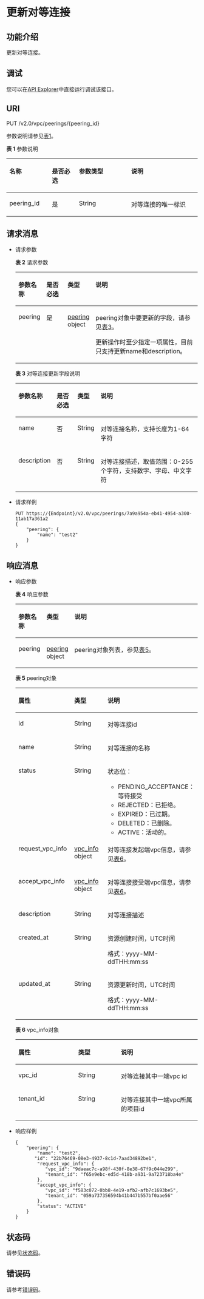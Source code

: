 # 更新对等连接<a name="vpc_peering_0006"></a>

## 功能介绍<a name="section7189193111012"></a>

更新对等连接。

## 调试<a name="section1062181918110"></a>

您可以在[API Explorer](https://apiexplorer.developer.huaweicloud.com/apiexplorer/doc?product=VPC&version=v2&api=UpdateVpcPeering)中直接运行调试该接口。

## URI<a name="section41908351012"></a>

PUT /v2.0/vpc/peerings/\{peering\_id\}

参数说明请参见[表1](#table18880184689)。

**表 1**  参数说明

<a name="table18880184689"></a>
<table><thead align="left"><tr id="row13968641385"><th class="cellrowborder" valign="top" width="22.222222222222225%" id="mcps1.2.5.1.1"><p id="p209684410817"><a name="p209684410817"></a><a name="p209684410817"></a>名称</p>
</th>
<th class="cellrowborder" valign="top" width="14.14141414141414%" id="mcps1.2.5.1.2"><p id="p69681441386"><a name="p69681441386"></a><a name="p69681441386"></a>是否必选</p>
</th>
<th class="cellrowborder" valign="top" width="27.27272727272727%" id="mcps1.2.5.1.3"><p id="p1096813412811"><a name="p1096813412811"></a><a name="p1096813412811"></a>参数类型</p>
</th>
<th class="cellrowborder" valign="top" width="36.36363636363636%" id="mcps1.2.5.1.4"><p id="p139686416813"><a name="p139686416813"></a><a name="p139686416813"></a>说明</p>
</th>
</tr>
</thead>
<tbody><tr id="row19681041189"><td class="cellrowborder" valign="top" width="22.222222222222225%" headers="mcps1.2.5.1.1 "><p id="p1013244217196"><a name="p1013244217196"></a><a name="p1013244217196"></a>peering_id</p>
</td>
<td class="cellrowborder" valign="top" width="14.14141414141414%" headers="mcps1.2.5.1.2 "><p id="p1797015416817"><a name="p1797015416817"></a><a name="p1797015416817"></a>是</p>
</td>
<td class="cellrowborder" valign="top" width="27.27272727272727%" headers="mcps1.2.5.1.3 "><p id="p19701411813"><a name="p19701411813"></a><a name="p19701411813"></a>String</p>
</td>
<td class="cellrowborder" valign="top" width="36.36363636363636%" headers="mcps1.2.5.1.4 "><p id="p109701641488"><a name="p109701641488"></a><a name="p109701641488"></a>对等连接的唯一标识</p>
</td>
</tr>
</tbody>
</table>

## 请求消息<a name="section1720014318102"></a>

-   请求参数

    **表 2**  请求参数

    <a name="table320116320104"></a>
    <table><thead align="left"><tr id="row113859316101"><th class="cellrowborder" valign="top" width="14.729999999999999%" id="mcps1.2.5.1.1"><p id="p8385935101"><a name="p8385935101"></a><a name="p8385935101"></a>参数名称</p>
    </th>
    <th class="cellrowborder" valign="top" width="12.24%" id="mcps1.2.5.1.2"><p id="p1038610319105"><a name="p1038610319105"></a><a name="p1038610319105"></a>是否必选</p>
    </th>
    <th class="cellrowborder" valign="top" width="11.14%" id="mcps1.2.5.1.3"><p id="p638653151019"><a name="p638653151019"></a><a name="p638653151019"></a>类型</p>
    </th>
    <th class="cellrowborder" valign="top" width="61.89%" id="mcps1.2.5.1.4"><p id="p1238614319101"><a name="p1238614319101"></a><a name="p1238614319101"></a>说明</p>
    </th>
    </tr>
    </thead>
    <tbody><tr id="row6386937107"><td class="cellrowborder" valign="top" width="14.729999999999999%" headers="mcps1.2.5.1.1 "><p id="p538620391014"><a name="p538620391014"></a><a name="p538620391014"></a>peering</p>
    </td>
    <td class="cellrowborder" valign="top" width="12.24%" headers="mcps1.2.5.1.2 "><p id="p133863313109"><a name="p133863313109"></a><a name="p133863313109"></a>是</p>
    </td>
    <td class="cellrowborder" valign="top" width="11.14%" headers="mcps1.2.5.1.3 "><p id="p143861031109"><a name="p143861031109"></a><a name="p143861031109"></a><a href="#table9931835105819">peering</a> object</p>
    </td>
    <td class="cellrowborder" valign="top" width="61.89%" headers="mcps1.2.5.1.4 "><p id="p438614391010"><a name="p438614391010"></a><a name="p438614391010"></a>peering对象中要更新的字段，请参见<a href="#table9931835105819">表3</a>。</p>
    <p id="p12386123171018"><a name="p12386123171018"></a><a name="p12386123171018"></a>更新操作时至少指定一项属性，目前只支持更新name和description。</p>
    </td>
    </tr>
    </tbody>
    </table>

    **表 3**  对等连接更新字段说明

    <a name="table9931835105819"></a>
    <table><thead align="left"><tr id="row18931935115810"><th class="cellrowborder" valign="top" width="14.729999999999999%" id="mcps1.2.5.1.1"><p id="p1393635125816"><a name="p1393635125816"></a><a name="p1393635125816"></a>参数名称</p>
    </th>
    <th class="cellrowborder" valign="top" width="12.120000000000001%" id="mcps1.2.5.1.2"><p id="p19453510588"><a name="p19453510588"></a><a name="p19453510588"></a>是否必选</p>
    </th>
    <th class="cellrowborder" valign="top" width="11.5%" id="mcps1.2.5.1.3"><p id="p169483517584"><a name="p169483517584"></a><a name="p169483517584"></a>类型</p>
    </th>
    <th class="cellrowborder" valign="top" width="61.650000000000006%" id="mcps1.2.5.1.4"><p id="p17941435175811"><a name="p17941435175811"></a><a name="p17941435175811"></a>说明</p>
    </th>
    </tr>
    </thead>
    <tbody><tr id="row994133585813"><td class="cellrowborder" valign="top" width="14.729999999999999%" headers="mcps1.2.5.1.1 "><p id="p17941535145817"><a name="p17941535145817"></a><a name="p17941535145817"></a>name</p>
    </td>
    <td class="cellrowborder" valign="top" width="12.120000000000001%" headers="mcps1.2.5.1.2 "><p id="p15941935195819"><a name="p15941935195819"></a><a name="p15941935195819"></a>否</p>
    </td>
    <td class="cellrowborder" valign="top" width="11.5%" headers="mcps1.2.5.1.3 "><p id="p159412354580"><a name="p159412354580"></a><a name="p159412354580"></a>String</p>
    </td>
    <td class="cellrowborder" valign="top" width="61.650000000000006%" headers="mcps1.2.5.1.4 "><p id="p1544163417592"><a name="p1544163417592"></a><a name="p1544163417592"></a>对等连接名称，支持长度为1-64字符</p>
    </td>
    </tr>
    <tr id="row8422805018"><td class="cellrowborder" valign="top" width="14.729999999999999%" headers="mcps1.2.5.1.1 "><p id="p7422102004"><a name="p7422102004"></a><a name="p7422102004"></a>description</p>
    </td>
    <td class="cellrowborder" valign="top" width="12.120000000000001%" headers="mcps1.2.5.1.2 "><p id="p3423001406"><a name="p3423001406"></a><a name="p3423001406"></a>否</p>
    </td>
    <td class="cellrowborder" valign="top" width="11.5%" headers="mcps1.2.5.1.3 "><p id="p1942215017010"><a name="p1942215017010"></a><a name="p1942215017010"></a>String</p>
    </td>
    <td class="cellrowborder" valign="top" width="61.650000000000006%" headers="mcps1.2.5.1.4 "><p id="p10423708013"><a name="p10423708013"></a><a name="p10423708013"></a>对等连接描述，取值范围：0-255个字符，支持数字、字母、中文字符</p>
    </td>
    </tr>
    </tbody>
    </table>

-   请求样例

    ```
    PUT https://{Endpoint}/v2.0/vpc/peerings/7a9a954a-eb41-4954-a300-11ab17a361a2 
    { 
        "peering": { 
            "name": "test2" 
        } 
    }
    ```


## 响应消息<a name="section8211838107"></a>

-   响应参数

    **表 4**  响应参数

    <a name="table62112315108"></a>
    <table><thead align="left"><tr id="row63861439106"><th class="cellrowborder" valign="top" width="15.379999999999999%" id="mcps1.2.4.1.1"><p id="p93860331015"><a name="p93860331015"></a><a name="p93860331015"></a>参数名称</p>
    </th>
    <th class="cellrowborder" valign="top" width="13.19%" id="mcps1.2.4.1.2"><p id="p738653141015"><a name="p738653141015"></a><a name="p738653141015"></a>类型</p>
    </th>
    <th class="cellrowborder" valign="top" width="71.43%" id="mcps1.2.4.1.3"><p id="p53861537103"><a name="p53861537103"></a><a name="p53861537103"></a>说明</p>
    </th>
    </tr>
    </thead>
    <tbody><tr id="row15386103101011"><td class="cellrowborder" valign="top" width="15.379999999999999%" headers="mcps1.2.4.1.1 "><p id="p33862316109"><a name="p33862316109"></a><a name="p33862316109"></a>peering</p>
    </td>
    <td class="cellrowborder" valign="top" width="13.19%" headers="mcps1.2.4.1.2 "><p id="p7386123191017"><a name="p7386123191017"></a><a name="p7386123191017"></a><a href="#table14258131481112">peering</a> object</p>
    </td>
    <td class="cellrowborder" valign="top" width="71.43%" headers="mcps1.2.4.1.3 "><p id="p1036719511614"><a name="p1036719511614"></a><a name="p1036719511614"></a>peering对象列表，参见<a href="#table14258131481112">表5</a>。</p>
    </td>
    </tr>
    </tbody>
    </table>

    **表 5**  peering对象

    <a name="table14258131481112"></a>
    <table><thead align="left"><tr id="row1525861441116"><th class="cellrowborder" valign="top" width="32.81%" id="mcps1.2.4.1.1"><p id="p625881431111"><a name="p625881431111"></a><a name="p625881431111"></a>属性</p>
    </th>
    <th class="cellrowborder" valign="top" width="23.43%" id="mcps1.2.4.1.2"><p id="p325891414115"><a name="p325891414115"></a><a name="p325891414115"></a>类型</p>
    </th>
    <th class="cellrowborder" valign="top" width="43.76%" id="mcps1.2.4.1.3"><p id="p1325811410110"><a name="p1325811410110"></a><a name="p1325811410110"></a>说明</p>
    </th>
    </tr>
    </thead>
    <tbody><tr id="row195391034944"><td class="cellrowborder" valign="top" width="32.81%" headers="mcps1.2.4.1.1 "><p id="p1053943410414"><a name="p1053943410414"></a><a name="p1053943410414"></a>id</p>
    </td>
    <td class="cellrowborder" valign="top" width="23.43%" headers="mcps1.2.4.1.2 "><p id="p753963414417"><a name="p753963414417"></a><a name="p753963414417"></a>String</p>
    </td>
    <td class="cellrowborder" valign="top" width="43.76%" headers="mcps1.2.4.1.3 "><p id="p17539123411413"><a name="p17539123411413"></a><a name="p17539123411413"></a>对等连接id</p>
    </td>
    </tr>
    <tr id="row6258114111117"><td class="cellrowborder" valign="top" width="32.81%" headers="mcps1.2.4.1.1 "><p id="p2258514141119"><a name="p2258514141119"></a><a name="p2258514141119"></a>name</p>
    </td>
    <td class="cellrowborder" valign="top" width="23.43%" headers="mcps1.2.4.1.2 "><p id="p172581414111119"><a name="p172581414111119"></a><a name="p172581414111119"></a>String</p>
    </td>
    <td class="cellrowborder" valign="top" width="43.76%" headers="mcps1.2.4.1.3 "><p id="p225811149115"><a name="p225811149115"></a><a name="p225811149115"></a>对等连接的名称</p>
    </td>
    </tr>
    <tr id="row45401734847"><td class="cellrowborder" valign="top" width="32.81%" headers="mcps1.2.4.1.1 "><p id="p354083416417"><a name="p354083416417"></a><a name="p354083416417"></a>status</p>
    </td>
    <td class="cellrowborder" valign="top" width="23.43%" headers="mcps1.2.4.1.2 "><p id="p11540034946"><a name="p11540034946"></a><a name="p11540034946"></a>String</p>
    </td>
    <td class="cellrowborder" valign="top" width="43.76%" headers="mcps1.2.4.1.3 "><p id="p11298143785016"><a name="p11298143785016"></a><a name="p11298143785016"></a>状态位：</p>
    <a name="ul6640134318521"></a><a name="ul6640134318521"></a><ul id="ul6640134318521"><li>PENDING_ACCEPTANCE：等待接受</li><li>REJECTED：已拒绝。</li><li>EXPIRED：已过期。</li><li>DELETED：已删除。</li><li>ACTIVE：活动的。</li></ul>
    </td>
    </tr>
    <tr id="row925801431119"><td class="cellrowborder" valign="top" width="32.81%" headers="mcps1.2.4.1.1 "><p id="p825911451110"><a name="p825911451110"></a><a name="p825911451110"></a>request_vpc_info</p>
    </td>
    <td class="cellrowborder" valign="top" width="23.43%" headers="mcps1.2.4.1.2 "><p id="p1425911414113"><a name="p1425911414113"></a><a name="p1425911414113"></a><a href="#table1125991417114">vpc_info</a> object</p>
    </td>
    <td class="cellrowborder" valign="top" width="43.76%" headers="mcps1.2.4.1.3 "><p id="p12259181441112"><a name="p12259181441112"></a><a name="p12259181441112"></a>对等连接发起端vpc信息，请参见<a href="#table1125991417114">表6</a>。</p>
    </td>
    </tr>
    <tr id="row0259161401118"><td class="cellrowborder" valign="top" width="32.81%" headers="mcps1.2.4.1.1 "><p id="p725941415110"><a name="p725941415110"></a><a name="p725941415110"></a>accept_vpc_info</p>
    </td>
    <td class="cellrowborder" valign="top" width="23.43%" headers="mcps1.2.4.1.2 "><p id="p14259111441119"><a name="p14259111441119"></a><a name="p14259111441119"></a><a href="#table1125991417114">vpc_info</a> object</p>
    </td>
    <td class="cellrowborder" valign="top" width="43.76%" headers="mcps1.2.4.1.3 "><p id="p1225921416112"><a name="p1225921416112"></a><a name="p1225921416112"></a>对等连接接受端vpc信息，请参见<a href="#table1125991417114">表6</a>。</p>
    </td>
    </tr>
    <tr id="row17791105316527"><td class="cellrowborder" valign="top" width="32.81%" headers="mcps1.2.4.1.1 "><p id="p9792195385219"><a name="p9792195385219"></a><a name="p9792195385219"></a>description</p>
    </td>
    <td class="cellrowborder" valign="top" width="23.43%" headers="mcps1.2.4.1.2 "><p id="p3792205365218"><a name="p3792205365218"></a><a name="p3792205365218"></a>String</p>
    </td>
    <td class="cellrowborder" valign="top" width="43.76%" headers="mcps1.2.4.1.3 "><p id="p10792953155215"><a name="p10792953155215"></a><a name="p10792953155215"></a>对等连接描述</p>
    </td>
    </tr>
    <tr id="row4121155915218"><td class="cellrowborder" valign="top" width="32.81%" headers="mcps1.2.4.1.1 "><p id="p1312155914528"><a name="p1312155914528"></a><a name="p1312155914528"></a>created_at</p>
    </td>
    <td class="cellrowborder" valign="top" width="23.43%" headers="mcps1.2.4.1.2 "><p id="p201218597524"><a name="p201218597524"></a><a name="p201218597524"></a>String</p>
    </td>
    <td class="cellrowborder" valign="top" width="43.76%" headers="mcps1.2.4.1.3 "><p id="p1395374115919"><a name="p1395374115919"></a><a name="p1395374115919"></a>资源创建时间，UTC时间</p>
    <p id="p65980291419"><a name="p65980291419"></a><a name="p65980291419"></a>格式：yyyy-MM-ddTHH:mm:ss</p>
    </td>
    </tr>
    <tr id="row15465113115319"><td class="cellrowborder" valign="top" width="32.81%" headers="mcps1.2.4.1.1 "><p id="p74651838533"><a name="p74651838533"></a><a name="p74651838533"></a>updated_at</p>
    </td>
    <td class="cellrowborder" valign="top" width="23.43%" headers="mcps1.2.4.1.2 "><p id="p8465203125315"><a name="p8465203125315"></a><a name="p8465203125315"></a>String</p>
    </td>
    <td class="cellrowborder" valign="top" width="43.76%" headers="mcps1.2.4.1.3 "><p id="p271618182568"><a name="p271618182568"></a><a name="p271618182568"></a>资源更新时间，UTC时间</p>
    <p id="p187161918125617"><a name="p187161918125617"></a><a name="p187161918125617"></a>格式：yyyy-MM-ddTHH:mm:ss</p>
    </td>
    </tr>
    </tbody>
    </table>

    **表 6**  vpc\_info对象

    <a name="table1125991417114"></a>
    <table><thead align="left"><tr id="row1725931413118"><th class="cellrowborder" valign="top" width="32.81%" id="mcps1.2.4.1.1"><p id="p122592014121114"><a name="p122592014121114"></a><a name="p122592014121114"></a>属性</p>
    </th>
    <th class="cellrowborder" valign="top" width="23.43%" id="mcps1.2.4.1.2"><p id="p11259121417111"><a name="p11259121417111"></a><a name="p11259121417111"></a>类型</p>
    </th>
    <th class="cellrowborder" valign="top" width="43.76%" id="mcps1.2.4.1.3"><p id="p17259191412115"><a name="p17259191412115"></a><a name="p17259191412115"></a>说明</p>
    </th>
    </tr>
    </thead>
    <tbody><tr id="row4259191411115"><td class="cellrowborder" valign="top" width="32.81%" headers="mcps1.2.4.1.1 "><p id="p1125911141118"><a name="p1125911141118"></a><a name="p1125911141118"></a>vpc_id</p>
    </td>
    <td class="cellrowborder" valign="top" width="23.43%" headers="mcps1.2.4.1.2 "><p id="p1026031417117"><a name="p1026031417117"></a><a name="p1026031417117"></a>String</p>
    </td>
    <td class="cellrowborder" valign="top" width="43.76%" headers="mcps1.2.4.1.3 "><p id="p926061418117"><a name="p926061418117"></a><a name="p926061418117"></a>对等连接其中一端vpc id</p>
    </td>
    </tr>
    <tr id="row1326013145116"><td class="cellrowborder" valign="top" width="32.81%" headers="mcps1.2.4.1.1 "><p id="p72601514191115"><a name="p72601514191115"></a><a name="p72601514191115"></a>tenant_id</p>
    </td>
    <td class="cellrowborder" valign="top" width="23.43%" headers="mcps1.2.4.1.2 "><p id="p3260171410114"><a name="p3260171410114"></a><a name="p3260171410114"></a>String</p>
    </td>
    <td class="cellrowborder" valign="top" width="43.76%" headers="mcps1.2.4.1.3 "><p id="p326071415115"><a name="p326071415115"></a><a name="p326071415115"></a>对等连接其中一端vpc所属的项目id</p>
    </td>
    </tr>
    </tbody>
    </table>

-   响应样例

    ```
    { 
        "peering": { 
            "name": "test2", 
           "id": "22b76469-08e3-4937-8c1d-7aad34892be1",
            "request_vpc_info": {
               "vpc_id": "9daeac7c-a98f-430f-8e38-67f9c044e299",
               "tenant_id": "f65e9ebc-ed5d-418b-a931-9a723718ba4e"
            },
            "accept_vpc_info": {
               "vpc_id": "f583c072-0bb8-4e19-afb2-afb7c1693be5",
               "tenant_id": "059a737356594b41b447b557bf0aae56"
            }, 
            "status": "ACTIVE"
        }
    }
    ```


## 状态码<a name="section31981619"></a>

请参见[状态码](状态码.md)。

## 错误码<a name="section85821649202813"></a>

请参考[错误码](错误码.md)。

